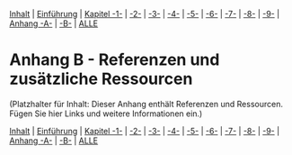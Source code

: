 [Inhalt](../install-handbook.md) | [Einführung](install-handbook-introduction.md) | [Kapitel -1-](install-handbook-chapter1.md) | [-2-](install-handbook-chapter2.md) | [-3-](install-handbook-chapter3.md) | [-4-](install-handbook-chapter4.md) | [-5-](install-handbook-chapter5.md) | [-6-](install-handbook-chapter6.md) | [-7-](install-handbook-chapter7.md) | [-8-](install-handbook-chapter8.md) | [-9-](install-handbook-chapter9.md) | [Anhang -A-](install-handbook-appendixa.md) | [-B-](install-handbook-appendixb.md) | [ALLE](install-handbook-all.md)

# Anhang B - Referenzen und zusätzliche Ressourcen

(Platzhalter für Inhalt: Dieser Anhang enthält Referenzen und Ressourcen. Fügen Sie hier Links und weitere Informationen ein.)

[Inhalt](../install-handbook.md) | [Einführung](install-handbook-introduction.md) | [Kapitel -1-](install-handbook-chapter1.md) | [-2-](install-handbook-chapter2.md) | [-3-](install-handbook-chapter3.md) | [-4-](install-handbook-chapter4.md) | [-5-](install-handbook-chapter5.md) | [-6-](install-handbook-chapter6.md) | [-7-](install-handbook-chapter7.md) | [-8-](install-handbook-chapter8.md) | [-9-](install-handbook-chapter9.md) | [Anhang -A-](install-handbook-appendixa.md) | [-B-](install-handbook-appendixb.md) | [ALLE](install-handbook-all.md)
